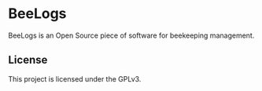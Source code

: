 # BeeLogs
BeeLogs is an Open Source piece of software for beekeeping management.

## License
This project is licensed under the GPLv3.

